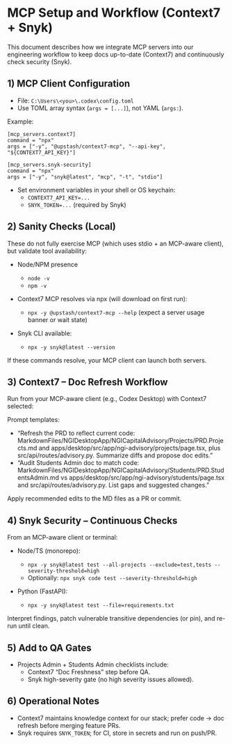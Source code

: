 # MCP Setup and Workflow (Context7 + Snyk)

This document describes how we integrate MCP servers into our engineering workflow to keep docs up-to-date (Context7) and continuously check security (Snyk).

## 1) MCP Client Configuration

- File: `C:\Users\<you>\.codex\config.toml`
- Use TOML array syntax (`args = [...]`), not YAML (`args:`).

Example:

```
[mcp_servers.context7]
command = "npx"
args = ["-y", "@upstash/context7-mcp", "--api-key", "${CONTEXT7_API_KEY}"]

[mcp_servers.snyk-security]
command = "npx"
args = ["-y", "snyk@latest", "mcp", "-t", "stdio"]
```

- Set environment variables in your shell or OS keychain:
  - `CONTEXT7_API_KEY=...`
  - `SNYK_TOKEN=...` (required by Snyk)

## 2) Sanity Checks (Local)

These do not fully exercise MCP (which uses stdio + an MCP-aware client), but validate tool availability:

- Node/NPM presence
  - `node -v`
  - `npm -v`

- Context7 MCP resolves via npx (will download on first run):
  - `npx -y @upstash/context7-mcp --help` (expect a server usage banner or wait state)

- Snyk CLI available:
  - `npx -y snyk@latest --version`

If these commands resolve, your MCP client can launch both servers.

## 3) Context7 – Doc Refresh Workflow

Run from your MCP-aware client (e.g., Codex Desktop) with Context7 selected:

Prompt templates:
- “Refresh the PRD to reflect current code: MarkdownFiles/NGIDesktopApp/NGICapitalAdvisory/Projects/PRD.Projects.md and apps/desktop/src/app/ngi-advisory/projects/page.tsx, plus src/api/routes/advisory.py. Summarize diffs and propose doc edits.”
- “Audit Students Admin doc to match code: MarkdownFiles/NGIDesktopApp/NGICapitalAdvisory/Students/PRD.StudentsAdmin.md vs apps/desktop/src/app/ngi-advisory/students/page.tsx and src/api/routes/advisory.py. List gaps and suggested changes.”

Apply recommended edits to the MD files as a PR or commit.

## 4) Snyk Security – Continuous Checks

From an MCP-aware client or terminal:

- Node/TS (monorepo):
  - `npx -y snyk@latest test --all-projects --exclude=test,tests --severity-threshold=high`
  - Optionally: `npx snyk code test --severity-threshold=high`

- Python (FastAPI):
  - `npx -y snyk@latest test --file=requirements.txt`

Interpret findings, patch vulnerable transitive dependencies (or pin), and re-run until clean.

## 5) Add to QA Gates

- Projects Admin + Students Admin checklists include:
  - Context7 “Doc Freshness” step before QA.
  - Snyk high-severity gate (no high severity issues allowed).

## 6) Operational Notes

- Context7 maintains knowledge context for our stack; prefer code → doc refresh before merging feature PRs.
- Snyk requires `SNYK_TOKEN`; for CI, store in secrets and run on push/PR.

